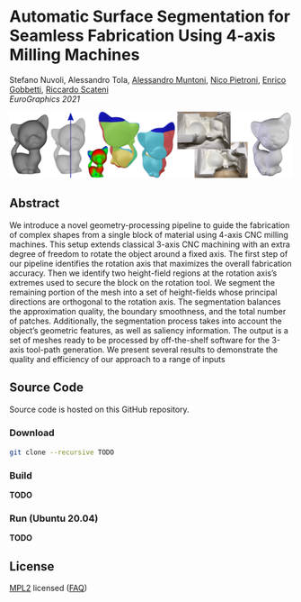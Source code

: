 # Automatic Surface Segmentation for Seamless Fabrication Using 4-axis Milling Machines

Stefano Nuvoli, Alessandro Tola, [Alessandro Muntoni](http://vcg.isti.cnr.it/~muntoni/), [Nico Pietroni](https://profiles.uts.edu.au/Nico.Pietroni), [Enrico Gobbetti](https://www.crs4.it/it/peopledetails/8/enrico-gobbetti/), [Riccardo Scateni](http://people.unica.it/riccardoscateni/)<br/>
*EuroGraphics 2021*<br/>

![alt text](misc/teaser.png)

## Abstract
We introduce a novel geometry-processing pipeline to guide the fabrication of complex shapes from a single block of material using 4-axis CNC milling machines. This setup extends classical 3-axis CNC machining with an extra degree of freedom to rotate the object around a fixed axis. The first step of our pipeline identifies the rotation axis that maximizes the overall fabrication accuracy. Then we identify two height-field regions at the rotation axis’s extremes used to secure the block on the rotation tool. We segment the remaining portion of the mesh into a set of height-fields whose principal directions are orthogonal to the rotation axis. The segmentation balances the approximation quality, the boundary smoothness, and the total number of patches. Additionally, the segmentation process takes into account the object’s geometric features, as well as saliency information. The output is a set of meshes ready to be processed by off-the-shelf software for the 3-axis tool-path generation. We present several results to demonstrate the quality and efficiency of our approach to a range of inputs

## Source Code
Source code is hosted on this GitHub repository.

### Download
```bash
git clone --recursive TODO
```
### Build
**TODO**

### Run (Ubuntu 20.04)
**TODO**

## License
[MPL2](LICENSE) licensed
([FAQ](https://www.gnu.org/licenses/gpl-faq.html))



